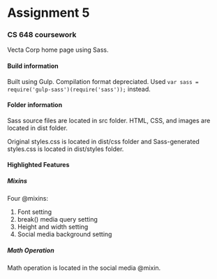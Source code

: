 # Assignment 5

### CS 648 coursework
Vecta Corp home page using Sass.

#### Build information
Built using Gulp. Compilation format depreciated.  Used `var sass = require('gulp-sass')(require('sass'));` instead.

#### Folder information
Sass source files are located in src folder.  HTML, CSS, and images are located in dist folder.   

Original styles.css is located in dist/css folder and Sass-generated styles.css is located in dist/styles folder.

#### Highlighted Features
##### Mixins
Four @mixins:
1. Font setting
2. break() media query setting
3. Height and width setting
4. Social media background setting

##### Math Operation
Math operation is located in the social media @mixin.